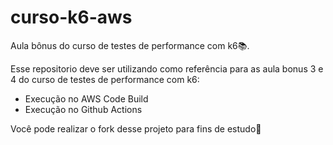 # curso-k6-aws
Aula bônus do curso de testes de performance com k6📚.

Esse repositorio deve ser utilizando como referência para as aula bonus 3 e 4 do curso de testes de performance com k6: 
* Execução no AWS Code Build
* Execução no Github Actions

Você pode realizar o fork desse projeto para fins de estudo💖
